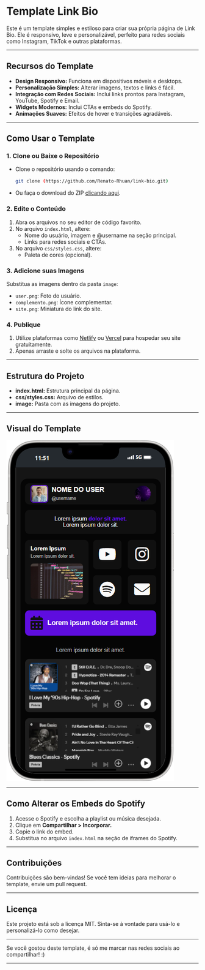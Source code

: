 ﻿# Template Link Bio

Este é um template simples e estiloso para criar sua própria página de Link Bio. Ele é responsivo, leve e personalizável, perfeito para redes sociais como Instagram, TikTok e outras plataformas.

---

## Recursos do Template

- **Design Responsivo:** Funciona em dispositivos móveis e desktops.
- **Personalização Simples:** Alterar imagens, textos e links é fácil.
- **Integração com Redes Sociais:** Inclui links prontos para Instagram, YouTube, Spotify e Email.
- **Widgets Modernos:** Inclui CTAs e embeds do Spotify.
- **Animações Suaves:** Efeitos de hover e transições agradáveis.

---

## Como Usar o Template

### 1. Clone ou Baixe o Repositório
- Clone o repositório usando o comando:
  ```bash
  git clone (https://github.com/Renato-Rhuan/link-bio.git)
  ```
- Ou faça o download do ZIP [clicando aqui](https://github.com/RicardoMouraa/template-link-bio/archive/refs/heads/main.zip).

### 2. Edite o Conteúdo
1. Abra os arquivos no seu editor de código favorito.
2. No arquivo `index.html`, altere:
   - Nome do usuário, imagem e @username na seção principal.
   - Links para redes sociais e CTAs.
3. No arquivo `css/styles.css`, altere:
   - Paleta de cores (opcional).

### 3. Adicione suas Imagens
Substitua as imagens dentro da pasta `image`:
- `user.png`: Foto do usuário.
- `complemento.png`: Ícone complementar.
- `site.png`: Miniatura do link do site.

### 4. Publique
1. Utilize plataformas como [Netlify](https://www.netlify.com/) ou [Vercel](https://vercel.com/) para hospedar seu site gratuitamente.
2. Apenas arraste e solte os arquivos na plataforma.

---

## Estrutura do Projeto

- **index.html:** Estrutura principal da página.
- **css/styles.css:** Arquivo de estilos.
- **image:** Pasta com as imagens do projeto.

---

## Visual do Template

![Design Mobile](image/design-image-mobile.png)

---

## Como Alterar os Embeds do Spotify
1. Acesse o Spotify e escolha a playlist ou música desejada.
2. Clique em **Compartilhar > Incorporar.**
3. Copie o link do embed.
4. Substitua no arquivo `index.html` na seção de iframes do Spotify.

---

## Contribuições
Contribuições são bem-vindas! Se você tem ideias para melhorar o template, envie um pull request.

---

## Licença
Este projeto está sob a licença MIT. Sinta-se à vontade para usá-lo e personalizá-lo como desejar.

---

Se você gostou deste template, é só me marcar nas redes sociais ao compartilhar! :)

---


